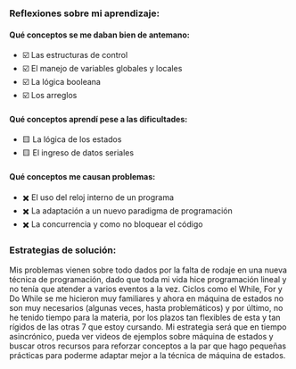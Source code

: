 ### Reflexiones sobre mi aprendizaje: 

#### Qué conceptos se me daban bien de antemano: 

* ☑️ Las estructuras de control
* ☑️ El manejo de variables globales y locales
* ☑️ La lógica booleana
* ☑️ Los arreglos 

#### Qué conceptos aprendí pese a las dificultades:

* 🟨 La lógica de los estados
* 🟨 El ingreso de datos seriales

#### Qué conceptos me causan problemas:

* ✖️ El uso del reloj interno de un programa
* ✖️ La adaptación a un nuevo paradigma de programación
* ✖️ La concurrencia y como no bloquear el código

### Estrategias de solución: 

Mis problemas vienen sobre todo dados por la falta de rodaje en una nueva técnica de programación, dado que toda mi vida hice programación lineal y no tenía que atender
a varios eventos a la vez. Ciclos como el While, For y Do While se me hicieron muy familiares y ahora en máquina de estados no son muy necesarios (algunas veces, hasta
problemáticos) y por último, no he tenido tiempo para la materia, por los plazos tan flexibles de esta y tan rígidos de las otras 7 que estoy cursando. Mi estrategia será
que en tiempo asincrónico, pueda ver videos de ejemplos sobre máquina de estados y buscar otros recursos para reforzar conceptos a la par que hago pequeñas prácticas para 
poderme adaptar mejor a la técnica de máquina de estados. 
